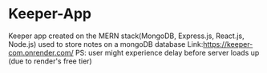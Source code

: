 # Keeper-App
Keeper app created on the MERN stack(MongoDB, Express.js, React.js, Node.js) used to store notes on a mongoDB database
Link:https://keeper-com.onrender.com/
PS: user might experience delay before server loads up (due to render's free tier)
